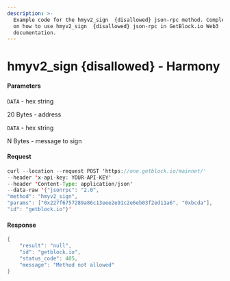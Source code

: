 ```yaml
---
description: >-
  Example code for the hmyv2_sign  {disallowed} json-rpc method. Сomplete guide
  on how to use hmyv2_sign  {disallowed} json-rpc in GetBlock.io Web3
  documentation.
---
```


# hmyv2\_sign {disallowed} - Harmony

#### Parameters

`DATA` - hex string

20 Bytes - address

`DATA` - hex string

N Bytes - message to sign

#### Request

```java
curl --location --request POST 'https://one.getblock.io/mainnet/' 
--header 'x-api-key: YOUR-API-KEY' 
--header 'Content-Type: application/json' 
--data-raw '{"jsonrpc": "2.0",
"method": "hmyv2_sign",
"params": ["0x227f6757289a86c13eee2e91c2e6eb03f2ed11a6", "0xbcda"],
"id": "getblock.io"}'
```

#### Response

```java
{
    "result": "null",
    "id": "getblock.io",
    "status_code": 405,
    "message": "Method not allowed"
}
```
